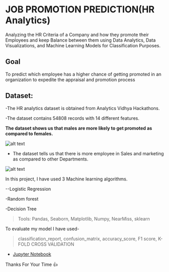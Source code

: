 #  JOB PROMOTION PREDICTION(HR Analytics)

Analyzing the HR Criteria of a Company and how they promote their Employees and keep Balance between them using Data Analytics, Data Visualizations, and Machine Learning Models for Classification Purposes.

## Goal
To predict which employee has a higher chance of getting promoted in an organization to expedite the appraisal and promotion process

## Dataset:
-The HR analytics dataset is obtained from Analytics Vidhya Hackathons.

-The dataset contains 54808 records with 14 different features.

**The dataset shows us that males are more likely to get promoted as compared to females.**


![alt text](https://github.com/Anas-coder/My-Projects/blob/master/Machine%20Learning%20Projects/JOB%20PROMTION%20PREDICTION/Annotation%202020-09-14%20234823.jpg
)

* The dataset tells us that there is more employee in Sales and marketing as compared to other Departments.

![alt text](https://github.com/Anas-coder/My-Projects/blob/master/Machine%20Learning%20Projects/JOB%20PROMTION%20PREDICTION/Picture.jpg
)


In this project, I have used 3 Machine learning algorithms.

--Logistic Regression

-Random forest

-Decision Tree

>Tools: Pandas, Seaborn, Matplotlib, Numpy, NearMiss, sklearn

To evaluate my model I have used-

>classification_report, confusion_matrix, accuracy_score, F1 score, K-FOLD CROSS VALIDATION


- [Jupyter Notebook](https://github.com/Anas-coder/My-Projects/blob/master/Machine%20Learning%20Projects/JOB%20PROMTION%20PREDICTION/(HR%20Analytics)Job%20Promotion%20Prediction.ipynb) 

Thanks For Your Time  :+1:
